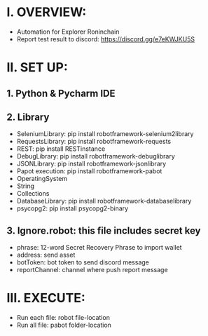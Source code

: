 # I. OVERVIEW:
- Automation for Explorer Roninchain
- Report test result to discord: https://discord.gg/e7eKWJKU5S

# II. SET UP:
## 1. Python & Pycharm IDE
## 2. Library
- SeleniumLibrary: pip install robotframework-selenium2library
- RequestsLibrary: pip install robotframework-requests
- REST: pip install RESTinstance
- DebugLibrary: pip install robotframework-debuglibrary
- JSONLibrary: pip install robotframework-jsonlibrary
- Papot execution: pip install robotframework-pabot
- OperatingSystem
- String
- Collections
- DatabaseLibrary: pip install robotframework-databaselibrary
- psycopg2: pip install psycopg2-binary 

## 3. Ignore.robot: this file includes secret key
- phrase: 12-word Secret Recovery Phrase to import wallet
- address: send asset
- botToken: bot token to send discord message
- reportChannel: channel where push report message

# III. EXECUTE:
- Run each file: robot file-location
- Run all file: pabot folder-location
